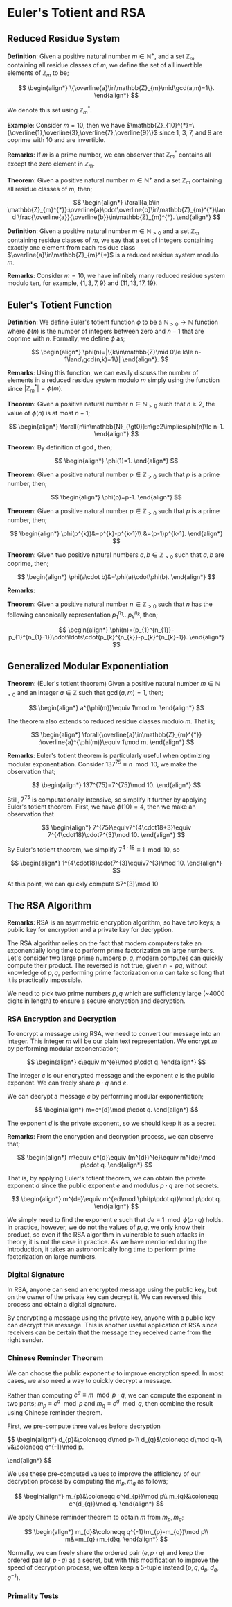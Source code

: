 # Euler's Totient and RSA

## Reduced Residue System

**Definition**: Given a positive natural number $m\in\mathbb{N^{+}}$, and a set $\mathbb{Z}_{m}$ containing all residue classes of $m$, we define the set of all invertible elements of $\mathbb{Z}_{m}$ to be; 

$$
\begin{align*}
\{\overline{a}\in\mathbb{Z}_{m}\mid\gcd(a,m)=1\}.
\end{align*}
$$

We denote this set using $\mathbb{Z}_{m}^{*}$.

**Example**: Consider $m=10$, then we have $\mathbb{Z}_{10}^{*}=\{\overline{1},\overline{3},\overline{7},\overline{9}\}$ since 1, 3, 7, and 9 are coprime with 10 and are invertible.

**Remarks**: If $m$ is a prime number, we can observer that $\mathbb{Z}_{m}^{*}$ contains all except the zero element in $\mathbb{Z}_{m}$.

**Theorem**: Given a positive natural number $m\in\mathbb{N}^{+}$ and a set $\mathbb{Z}_{m}$ containing all residue classes of $m$, then;

$$
\begin{align*}
\forall{a,b\in \mathbb{Z}_{m}^{*}}:\overline{a}\cdot\overline{b}\in\mathbb{Z}_{m}^{*}\land \frac{\overline{a}}{\overline{b}}\in\mathbb{Z}_{m}^{*}.
\end{align*}
$$

**Definition**: Given a positive natural number $m\in\mathbb{N}_{\gt0}$ and a set $\mathbb{Z}_{m}$ containing residue classes of $m$, we say that a set of integers containing exactly one element from each residue class $\overline{a}\in\mathbb{Z}_{m}^{*}$ is a reduced residue system modulo $m$.

**Remarks**: Consider $m=10$, we have infinitely many reduced residue system modulo ten, for example, $\{1,3,7,9\}$ and $\{11,13,17,19\}$.

## Euler's Totient Function

**Definition**: We define Euler's totient function $\phi$ to be a $\mathbb{N}_{\gt0}\to\mathbb{N}$ function where $\phi(n)$ is the number of integers between zero and $n-1$ that are coprime with $n$. Formally, we define $\phi$ as;

$$
\begin{align*}
\phi(n)=|\{k\in\mathbb{Z}\mid 0\le k\le n-1\land\gcd(n,k)=1\}|
\end{align*}.
$$

**Remarks**: Using this function, we can easily discuss the number of elements in a reduced residue system modulo $m$ simply using the function since $|\mathbb{Z}_{m}^{*}|=\phi(m)$.

**Theorem**: Given a positive natural number $n\in\mathbb{N}_{\gt0}$  such that $n\ge2$, the value of $\phi(n)$ is at most $n-1$;

$$
\begin{align*}
\forall{n\in\mathbb{N}_{\gt0}}:n\ge2\implies\phi(n)\le n-1.
\end{align*}
$$

**Theorem**: By definition of $\gcd$, then;

 $$
\begin{align*}
\phi(1)=1.
\end{align*}
$$

**Theorem**: Given a positive natural number $p\in\mathbb{Z}_{\gt0}$ such that $p$ is a prime number, then;

$$
\begin{align*}
\phi(p)=p-1.
\end{align*}
$$

**Theorem**: Given a positive natural number $p\in\mathbb{Z}_{\gt0}$ such that $p$ is a prime number, then;

$$
\begin{align*}
\phi(p^{k})&=p^{k}-p^{k-1}\\
&=(p-1)p^{k-1}.
\end{align*}
$$

**Theorem**: Given two positive natural numbers $a,b\in\mathbb{Z}_{\gt0}$ such that $a,b$ are coprime, then;

$$
\begin{align*}
\phi(a\cdot b)&=\phi(a)\cdot\phi(b).
\end{align*}
$$

**Remarks**:

**Theorem**: Given a positive natural number $n\in\mathbb{Z}_{\gt0}$ such that $n$ has the following canonically representation $p_{1}^{n_{1}}\ldots p_{k}^{n_{k}}$, then;

$$
\begin{align*}
\phi(n)=(p_{1}^{n_{1}}-p_{1}^{n_{1}-1})\cdot\ldots\cdot(p_{k}^{n_{k}}-p_{k}^{n_{k}-1}).
\end{align*}
$$

## Generalized Modular Exponentiation

**Theorem**: (Euler's totient theorem) Given a positive natural number $m\in\mathbb{N}_{\gt0}$ and an integer $a\in\mathbb{Z}$ such that $\gcd(a,m)=1$, then;

$$
\begin{align*}
a^{\phi(m)}\equiv 1\mod m.
\end{align*}
$$

The theorem also extends to reduced residue classes modulo $m$. That is;

$$
\begin{align*}
\forall{\overline{a}\in\mathbb{Z}_{m}^{*}} :\overline{a}^{\phi(m)}\equiv 1\mod m.
\end{align*}
$$

**Remarks**: Euler's totient theorem is particularly useful when optimizing modular exponentiation. Consider $137^{75}\equiv n\mod 10$, we make the observation that;

$$
\begin{align*}
137^{75}=7^{75}\mod 10.
\end{align*}
$$

Still, $7^{75}$ is computationally intensive, so simplify it further by applying Euler's totient theorem. First, we have $\phi(10)=4$, then we make an observation that

$$
\begin{align*}
7^{75}\equiv7^{4\cdot18+3}\equiv 7^{4\cdot18}\cdot7^{3}\mod 10.
\end{align*}
$$

By Euler's totient theorem, we simplify $7^{4\cdot18}\equiv1\mod 10$, so 

$$
\begin{align*}
1^{4\cdot18}\cdot7^{3}\equiv7^{3}\mod 10.
\end{align*}
$$

At this point, we can quickly compute $7^{3}\mod 10


## The RSA Algorithm

**Remarks**: RSA is an asymmetric encryption algorithm, so have two keys; a public key for encryption and  a private key for decryption.

The RSA algorithm relies on the fact that modern computers take an exponentially long time to perform prime factorization on large numbers. Let's consider two large prime numbers $p,q$, modern computes can quickly compute their product. The reversed is not true, given $n=pq$, without knowledge of $p,q$, performing prime factorization on $n$ can take so long that it is practically impossible.

We need to pick two prime numbers $p,q$ which are sufficiently large (~4000 digits in length) to ensure a secure encryption and decryption.

### RSA Encryption and Decryption

To encrypt a message using RSA, we need to convert our message into an integer. This integer $m$ will be our plain text representation. We encrypt $m$ by performing modular exponentiation;

$$
\begin{align*}
c\equiv m^{e}\mod p\cdot q.
\end{align*}
$$

The integer $c$ is our encrypted message and the exponent $e$ is the public exponent. We can freely share $p\cdot q$ and $e$.

We can decrypt a message $c$ by performing modular  exponentiation;

$$
\begin{align*}
m=c^{d}\mod p\cdot q.
\end{align*}
$$

The exponent $d$ is the private exponent, so we should keep it as a secret.

**Remarks**: From the encryption and decryption process, we can observe that;

$$
\begin{align*}
m\equiv c^{d}\equiv (m^{d})^{e}\equiv m^{de}\mod p\cdot q.
\end{align*}
$$

That is, by applying Euler's totient theorem, we can obtain the private exponent $d$ since the public exponent $e$ and modulus $p\cdot q$ are not secrets.

$$
\begin{align*}
m^{de}\equiv m^{ed\mod \phi(p\cdot q)}\mod p\cdot q.
\end{align*}
$$

We simply need to find the exponent $e$ such that $de\equiv1\mod \phi(p\cdot q)$ holds. In practice, however, we do not the values of $p,q$, we only know their product, so even if the RSA algorithm in vulnerable to such attacks in theory, it is not the case in practice. As we have mentioned during the introduction, it takes an astronomically long time to perform prime factorization on large numbers.

### Digital Signature

In RSA, anyone can send an encrypted message using the public key, but on the owner of the private key can decrypt it. We can reversed this process and obtain a digital signature.

By encrypting a message using the private key, anyone with a public key can decrypt this message. This is another useful application of RSA since receivers can be certain that the message they received came from the right sender.  

### Chinese Reminder Theorem

We can choose the public exponent $e$ to improve encryption speed. In most cases, we also need a way to quickly decrypt a message. 

Rather than computing $c^{d}\equiv m\mod p\cdot q$, we can compute the exponent in two parts; $m_{p}\equiv c^{d}\mod p$ and $m_{q}\equiv c^{d}\mod q$, then combine the result using Chinese reminder theorem.

First, we pre-compute three values before decryption

$$
\begin{align*}
d_{p}&\coloneqq d\mod p-1\\
d_{q}&\coloneqq d\mod q-1\\
v&\coloneqq q^{-1}\mod p.

\end{align*}
$$

We use these pre-computed  values to improve the efficiency of our decryption process by computing the $m_{p},m_{q}$ as follows;

$$
\begin{align*}
m_{p}&\coloneqq c^{d_{p}}\mod p\\
m_{q}&\coloneqq c^{d_{q}}\mod q.
\end{align*}
$$

We apply Chinese reminder theorem to obtain $m$ from $m_{p},m_{q}$;

$$
\begin{align*}
m_{d}&\coloneqq q^{-1}(m_{p}-m_{q})\mod p\\
m&=m_{q}+m_{d}q.
\end{align*}
$$

Normally, we can freely share the ordered pair $(e, p\cdot q)$ and keep the ordered pair $(d, p\cdot q)$ as a secret, but with this modification to improve the speed of decryption process, we often keep a 5-tuple instead $(p,q,d_{p},d_{q},q^{-1})$.

### Primality Tests